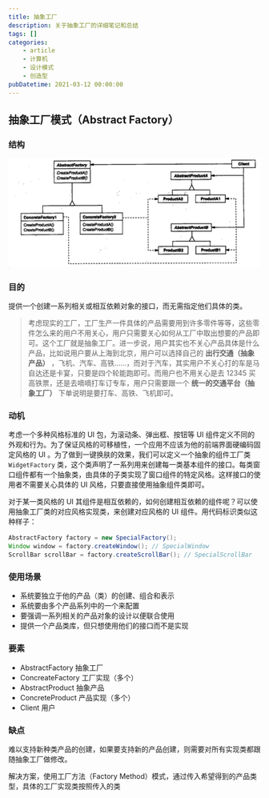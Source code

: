 ```yaml
---
title: 抽象工厂
description: 关于抽象工厂的详细笔记和总结
tags: []
categories:
    - article
    - 计算机
    - 设计模式
    - 创造型
pubDatetime: 2021-03-12 00:00:00
---
```


## 抽象工厂模式（Abstract Factory）

### 结构

![picture 29](../../../../../assets/images/d74a53c6f67c8633fca65dc51e73562af6d7c5f87ec6766762a3485105a9fe11.png)

### 目的

提供一个创建一系列相关或相互依赖对象的接口，而无需指定他们具体的类。

> 考虑现实的工厂，工厂生产一件具体的产品需要用到许多零件等等，这些零件怎么来的用户不用关心，用户只需要关心如何从工厂中取出想要的产品即可。这个工厂就是抽象工厂。进一步说，用户其实也不关心产品具体是什么产品，比如说用户要从上海到北京，用户可以选择自己的 **出行交通（抽象产品）** ，飞机、汽车、高铁……，而对于汽车，其实用户不关心打的车是马自达还是卡宴，只要是四个轮能跑即可。而用户也不用关心是去 12345 买高铁票，还是去嘀嘀打车订专车，用户只需要跟一个 **统一的交通平台（抽象工厂）** 下单说明是要打车、高铁、飞机即可。

### 动机

考虑一个多种风格标准的 UI 包，为滚动条、弹出框、按钮等 UI 组件定义不同的外观和行为。为了保证风格的可移植性，一个应用不应该为他的前端界面硬编码固定风格的 UI 。为了做到一键换肤的效果，我们可以定义一个抽象的组件工厂类 `WidgetFactory` 类，这个类声明了一系列用来创建每一类基本组件的接口。每类窗口组件都有一个抽象类，由具体的子类实现了窗口组件的特定风格。这样接口的使用者不需要关心具体的 UI 风格，只要直接使用抽象组件类即可。

对于某一类风格的 UI 其组件是相互依赖的，如何创建相互依赖的组件呢？可以使用抽象工厂类的对应风格实现类，来创建对应风格的 UI 组件。用代码标识类似这种样子：

```java
AbstractFactory factory = new SpecialFactory();
Window window = factory.createWindow(); // SpecialWindow
ScrollBar scrollBar = factory.createScrollBar(); // SpecialScrollBar
```

### 使用场景

-   系统要独立于他的产品（类）的创建、组合和表示
-   系统要由多个产品系列中的一个来配置
-   要强调一系列相关的产品对象的设计以便联合使用
-   提供一个产品类库，但只想使用他们的接口而不是实现

### 要素

-   AbstractFactory 抽象工厂
-   ConcreateFactory 工厂实现（多个）
-   AbstractProduct 抽象产品
-   ConcreteProduct 产品实现（多个）
-   Client 用户

### 缺点

难以支持新种类产品的创建，如果要支持新的产品创建，则需要对所有实现类都跟随抽象工厂做修改。

解决方案，使用工厂方法（Factory Method）模式，通过传入希望得到的产品类型，具体的工厂实现类按照传入的类

